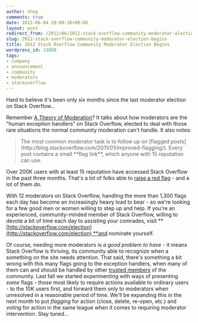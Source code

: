 ```yaml
---
author: shog
comments: true
date: 2012-06-04 20:00:38+00:00
layout: post
redirect_from: /2012/06/2012-stack-overflow-community-moderator-election-begins
slug: 2012-stack-overflow-community-moderator-election-begins
title: 2012 Stack Overflow Community Moderator Election Begins
wordpress_id: 11850
tags:
- company
- announcement
- community
- moderators
- stackoverflow
---
```


Hard to believe it's been only six months since the last moderator election on Stack Overflow...

Remember [A Theory of Moderation](http://blog.stackoverflow.com/2009/05/a-theory-of-moderation/)? It talks about how moderators are the "human exception handlers" on Stack Overflow, elected to deal with those rare situations the normal community moderation can't handle. It also notes:


<blockquote>The most common moderator task is to follow up on [flagged posts](http://blog.stackoverflow.com/2011/01/improved-flagging/). Every post contains a small **flag link**, which anyone with 15 reputation can use.</blockquote>


Over 200K users with at least 15 reputation have accessed Stack Overflow in the past three months. That's a lot of folks able to [raise a red flag](http://blog.stackoverflow.com/2009/04/raising-a-red-flag/) - and a lot of them _do_.

With 12 moderators on Stack Overflow, handling the more than 1,300 flags each day has become an increasingly heavy load to bear - so we're looking for a few good men or women willing to step up and help. If you're an experienced, community-minded member of Stack Overflow, willing to devote a bit of time each day to assisting your comrades, visit **[http://stackoverflow.com/election](http://stackoverflow.com/election) **and nominate yourself.

Of course, needing more moderators is _a good problem to have_ - it means Stack Overflow is thriving, its community able to recognize when a something on the site needs attention. That said, there's something a bit wrong with this many flags going to the exception handlers, when many of them can and should be handled by other [trusted members](http://blog.stackoverflow.com/2009/03/new-10k-rep-tools-now-available/) of the community. Last fall we started experimenting with ways of presenting _some_ flags - those most likely to require actions available to ordinary users - to the 10K users first, and forward them only to moderators when unresolved in a reasonable period of time. We'll be expanding this in the next month to put _flagging_ for action (close, delete, re-open, etc.) and _voting_ for action in the same league when it comes to requiring moderator intervention. Stay tuned...
